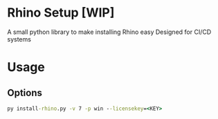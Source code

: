 # Rhino Setup [WIP]
A small python library to make installing Rhino easy
Designed for CI/CD systems

# Usage
## Options

``` cmd
py install-rhino.py -v 7 -p win --licensekey=<KEY>
```